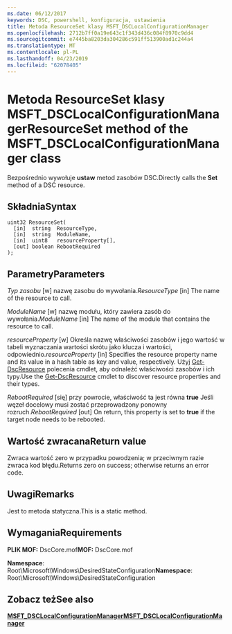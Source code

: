 ```yaml
---
ms.date: 06/12/2017
keywords: DSC, powershell, konfiguracja, ustawienia
title: Metoda ResourceSet klasy MSFT_DSCLocalConfigurationManager
ms.openlocfilehash: 2712b7ff0a19e643c1f343d436c084f8970c9dd4
ms.sourcegitcommit: e7445ba8203da304286c591ff513900ad1c244a4
ms.translationtype: MT
ms.contentlocale: pl-PL
ms.lasthandoff: 04/23/2019
ms.locfileid: "62078405"
---
```

# <a name="resourceset-method-of-the-msftdsclocalconfigurationmanager-class"></a><span data-ttu-id="3984d-103">Metoda ResourceSet klasy MSFT_DSCLocalConfigurationManager</span><span class="sxs-lookup"><span data-stu-id="3984d-103">ResourceSet method of the MSFT_DSCLocalConfigurationManager class</span></span>

<span data-ttu-id="3984d-104">Bezpośrednio wywołuje **ustaw** metod zasobów DSC.</span><span class="sxs-lookup"><span data-stu-id="3984d-104">Directly calls the **Set** method of a DSC resource.</span></span>

## <a name="syntax"></a><span data-ttu-id="3984d-105">Składnia</span><span class="sxs-lookup"><span data-stu-id="3984d-105">Syntax</span></span>

```mof
uint32 ResourceSet(
  [in]  string  ResourceType,
  [in]  string  ModuleName,
  [in]  uint8   resourceProperty[],
  [out] boolean RebootRequired
);
```

## <a name="parameters"></a><span data-ttu-id="3984d-106">Parametry</span><span class="sxs-lookup"><span data-stu-id="3984d-106">Parameters</span></span>

<span data-ttu-id="3984d-107">*Typ zasobu* \[w\] nazwę zasobu do wywołania.</span><span class="sxs-lookup"><span data-stu-id="3984d-107">*ResourceType* \[in\] The name of the resource to call.</span></span>

<span data-ttu-id="3984d-108">*ModuleName* \[w\] nazwę modułu, który zawiera zasób do wywołania.</span><span class="sxs-lookup"><span data-stu-id="3984d-108">*ModuleName* \[in\] The name of the module that contains the resource to call.</span></span>

<span data-ttu-id="3984d-109">*resourceProperty* \[w\] Określa nazwę właściwości zasobów i jego wartość w tabeli wyznaczania wartości skrótu jako klucza i wartości, odpowiednio.</span><span class="sxs-lookup"><span data-stu-id="3984d-109">*resourceProperty* \[in\] Specifies the resource property name and its value in a hash table as key and value, respectively.</span></span> <span data-ttu-id="3984d-110">Użyj [Get-DscResource](/powershell/module/PSDesiredStateConfiguration/Get-DscResource) polecenia cmdlet, aby odnaleźć właściwości zasobów i ich typy.</span><span class="sxs-lookup"><span data-stu-id="3984d-110">Use the [Get-DscResource](/powershell/module/PSDesiredStateConfiguration/Get-DscResource) cmdlet to discover resource properties and their types.</span></span>

<span data-ttu-id="3984d-111">*RebootRequired* \[się\] przy powrocie, właściwość ta jest równa **true** Jeśli węzeł docelowy musi zostać przeprowadzony ponowny rozruch.</span><span class="sxs-lookup"><span data-stu-id="3984d-111">*RebootRequired* \[out\] On return, this property is set to **true** if the target node needs to be rebooted.</span></span>

## <a name="return-value"></a><span data-ttu-id="3984d-112">Wartość zwracana</span><span class="sxs-lookup"><span data-stu-id="3984d-112">Return value</span></span>

<span data-ttu-id="3984d-113">Zwraca wartość zero w przypadku powodzenia; w przeciwnym razie zwraca kod błędu.</span><span class="sxs-lookup"><span data-stu-id="3984d-113">Returns zero on success; otherwise returns an error code.</span></span>

## <a name="remarks"></a><span data-ttu-id="3984d-114">Uwagi</span><span class="sxs-lookup"><span data-stu-id="3984d-114">Remarks</span></span>

<span data-ttu-id="3984d-115">Jest to metoda statyczna.</span><span class="sxs-lookup"><span data-stu-id="3984d-115">This is a static method.</span></span>

## <a name="requirements"></a><span data-ttu-id="3984d-116">Wymagania</span><span class="sxs-lookup"><span data-stu-id="3984d-116">Requirements</span></span>

<span data-ttu-id="3984d-117">**PLIK MOF:** DscCore.mof</span><span class="sxs-lookup"><span data-stu-id="3984d-117">**MOF:** DscCore.mof</span></span>

<span data-ttu-id="3984d-118">**Namespace**: Root\Microsoft\Windows\DesiredStateConfiguration</span><span class="sxs-lookup"><span data-stu-id="3984d-118">**Namespace**: Root\Microsoft\Windows\DesiredStateConfiguration</span></span>

## <a name="see-also"></a><span data-ttu-id="3984d-119">Zobacz też</span><span class="sxs-lookup"><span data-stu-id="3984d-119">See also</span></span>

[<span data-ttu-id="3984d-120">**MSFT_DSCLocalConfigurationManager**</span><span class="sxs-lookup"><span data-stu-id="3984d-120">**MSFT_DSCLocalConfigurationManager**</span></span>](msft-dsclocalconfigurationmanager.md)